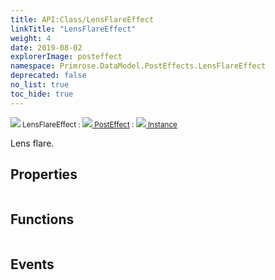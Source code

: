```yaml
---
title: API:Class/LensFlareEffect
linkTitle: "LensFlareEffect"
weight: 4
date: 2019-08-02
explorerImage: posteffect
namespace: Primrose.DataModel.PostEffects.LensFlareEffect
deprecated: false
no_list: true
toc_hide: true
---
```

<small class="inheritance">
<span class="" href="/docs/api-reference/Class/LensFlareEffect"><img src="/icons/silk/posteffect.png"/>&nbsp;LensFlareEffect</span>&nbsp;:&nbsp;<a class="" href="/docs/api-reference/Class/PostEffect"><img src="/icons/silk/posteffect.png"/>&nbsp;PostEffect</a>&nbsp;:&nbsp;<a class="" href="/docs/api-reference/Class/Instance"><img src="/icons/silk/default.png"/>&nbsp;Instance</a></small>
<p class="summary">

Lens flare.

</p>
 
## Properties
 
<table class="studiohide">
<tbody>
</tbody>
</table>
 
## Functions
 
<table class="studiohide">
<tbody>
</tbody>
</table>
 
## Events
 
<table class="studiohide">
<tbody>
</tbody>
</table>
<b>
</b>
<div class="inheritors">
<ul class="root">
</ul>
</div>
